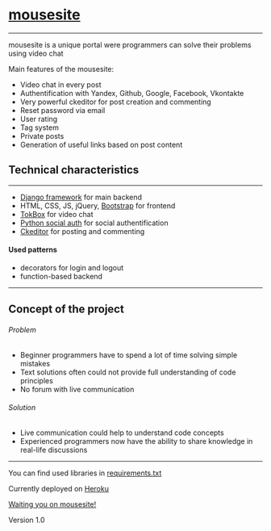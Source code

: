# [mousesite](https://mousesite.herokuapp.com)
---

mousesite is a unique portal were programmers can solve their problems using video chat

Main features of the mousesite:

* Video chat in every post
* Authentification with Yandex, Github, Google, Facebook, Vkontakte
* Very powerful ckeditor for post creation and commenting
* Reset password via email
* User rating
* Tag system
* Private posts
* Generation of useful links based on post content

## Technical characteristics
---

* [Django framework](https://www.djangoproject.com) for main backend
* HTML, CSS, JS, jQuery, [Bootstrap](https://getbootstrap.com/docs/4.0/getting-started/introduction/) for frontend
* [TokBox](https://tokbox.com) for video chat
* [Python social auth](https://github.com/python-social-auth) for social authentification
* [Ckeditor](https://ckeditor.com) for posting and commenting

#### Used patterns

* decorators for login and logout
* function-based backend
---

## Concept of the project

###### Problem
* Beginner programmers have to spend a lot of time solving simple mistakes
* Text solutions often could not provide full understanding of code principles
* No forum with live communication

###### Solution
* Live communication could help to understand code concepts
* Experienced programmers now have the ability to share knowledge in real-life discussions
---

You can find used libraries in [requirements.txt](https://github.com/vbelovitsky/mousesite/blob/master/requirements.txt)

Currently deployed on [Heroku](https://dashboard.heroku.com)

[Waiting you on mousesite!](https://mousesite.herokuapp.com)

Version 1.0
